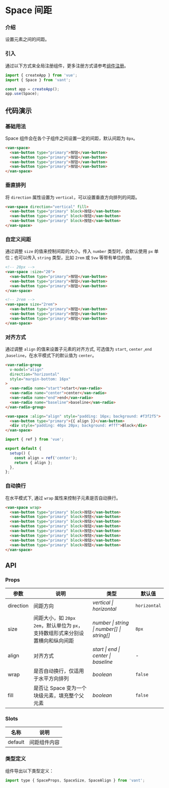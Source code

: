 # Space 间距

### 介绍

设置元素之间的间距。

### 引入

通过以下方式来全局注册组件，更多注册方式请参考[组件注册](#/zh-CN/advanced-usage#zu-jian-zhu-ce)。

```js
import { createApp } from 'vue';
import { Space } from 'vant';

const app = createApp();
app.use(Space);
```

## 代码演示

### 基础用法

Space 组件会在各个子组件之间设置一定的间距，默认间距为 `8px`。

```html
<van-space>
  <van-button type="primary">按钮</van-button>
  <van-button type="primary">按钮</van-button>
  <van-button type="primary">按钮</van-button>
  <van-button type="primary">按钮</van-button>
</van-space>
```

### 垂直排列

将 `direction` 属性设置为 `vertical`，可以设置垂直方向排列的间距。

```html
<van-space direction="vertical" fill>
  <van-button type="primary" block>按钮</van-button>
  <van-button type="primary" block>按钮</van-button>
  <van-button type="primary" block>按钮</van-button>
</van-space>
```

### 自定义间距

通过调整 `size` 的值来控制间距的大小。传入 `number` 类型时，会默认使用 `px` 单位；也可以传入 `string` 类型，比如 `2rem` 或 `5vw` 等带有单位的值。

```html
<!-- 20px -->
<van-space :size="20">
  <van-button type="primary">按钮</van-button>
  <van-button type="primary">按钮</van-button>
  <van-button type="primary">按钮</van-button>
</van-space>

<!-- 2rem -->
<van-space size="2rem">
  <van-button type="primary">按钮</van-button>
  <van-button type="primary">按钮</van-button>
  <van-button type="primary">按钮</van-button>
</van-space>
```

### 对齐方式

通过调整 `align` 的值来设置子元素的对齐方式, 可选值为 `start`, `center` ,`end` ,`baseline`，在水平模式下的默认值为 `center`。

```html
<van-radio-group
  v-model="align"
  direction="horizontal"
  style="margin-bottom: 16px"
>
  <van-radio name="start">start</van-radio>
  <van-radio name="center">center</van-radio>
  <van-radio name="end">end</van-radio>
  <van-radio name="baseline">baseline</van-radio>
</van-radio-group>

<van-space :align="align" style="padding: 16px; background: #f3f2f5">
  <van-button type="primary">{{ align }}</van-button>
  <div style="padding: 40px 20px; background: #fff">Block</div>
</van-space>
```

```js
import { ref } from 'vue';

export default {
  setup() {
    const align = ref('center');
    return { align };
  },
};
```

### 自动换行

在水平模式下, 通过 `wrap` 属性来控制子元素是否自动换行。

```html
<van-space wrap>
  <van-button type="primary" block>按钮</van-button>
  <van-button type="primary" block>按钮</van-button>
  <van-button type="primary" block>按钮</van-button>
  <van-button type="primary" block>按钮</van-button>
  <van-button type="primary" block>按钮</van-button>
  <van-button type="primary" block>按钮</van-button>
  <van-button type="primary" block>按钮</van-button>
  <van-button type="primary" block>按钮</van-button>
</van-space>
```

## API

### Props

| 参数 | 说明 | 类型 | 默认值 |
| --- | --- | --- | --- |
| direction | 间距方向 | _vertical \| horizontal_ | `horizontal` |
| size | 间距大小，如 `20px` `2em`，默认单位为 `px`，支持数组形式来分别设置横向和纵向间距 | _number \| string \| number[] \| string[]_ | `8px` |
| align | 对齐方式 | _start \| end \| center \| baseline_ | - |
| wrap | 是否自动换行，仅适用于水平方向排列 | _boolean_ | `false` |
| fill | 是否让 Space 变为一个块级元素，填充整个父元素 | _boolean_ | `false` |

### Slots

| 名称    | 说明         |
| ------- | ------------ |
| default | 间距组件内容 |

### 类型定义

组件导出以下类型定义：

```js
import type { SpaceProps, SpaceSize, SpaceAlign } from 'vant';
```
